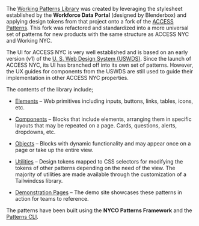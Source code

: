 The [Working Patterns Library](https://cityofnewyork.github.io/workingnyc-patterns/) was created by leveraging the stylesheet established by the **Workforce Data Portal** (designed by Blenderbox) and applying design tokens from that project onto a fork of the [ACCESS Patterns](https://accesspatterns.cityofnewyork.us/). This fork was refactored and standardized into a more universal set of patterns for new products with the same structure as ACCESS NYC and Working NYC.

The UI for ACCESS NYC is very well established and is based on an early version (v1) of the [U. S. Web Design System (USWDS)](https://designsystem.digital.gov/). Since the launch of ACCESS NYC, its UI has branched off into its own set of patterns. However, the UX guides for components from the USWDS are still used to guide their implementation in other ACCESS NYC properties.

The contents of the library include;

* [Elements](https://github.com/CityOfNewYork/working-nyc-patterns/tree/main/src/elements) – Web primitives including inputs, buttons, links, tables, icons, etc.

* [Components](https://github.com/CityOfNewYork/working-nyc-patterns/tree/main/src/components) – Blocks that include elements, arranging them in specific layouts that may be repeated on a page. Cards, questions, alerts, dropdowns, etc.

* [Objects](https://github.com/CityOfNewYork/working-nyc-patterns/tree/main/src/objects) – Blocks with dynamic functionality and may appear once on a page or take up the entire view.

* [Utilities](https://github.com/CityOfNewYork/working-nyc-patterns/tree/main/src/utilities) – Design tokens mapped to CSS selectors for modifying the tokens of other patterns depending on the need of the view. The majority of utilities are made available through the customization of a Tailwindcss library.

* [Demonstration Pages](#demo-pages) – The demo site showcases these patterns in action for teams to reference.

The patterns have been built using the **NYCO Patterns Framework** and the [Patterns CLI](https://github.com/CityOfNewYork/patterns-cli).